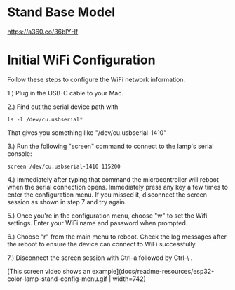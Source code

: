 
# Stand Base Model

https://a360.co/36blYHf

# Initial WiFi Configuration

Follow these steps to configure the WiFi network information.

1.) Plug in the USB-C cable to your Mac.

2.) Find out the serial device path with

    ls -l /dev/cu.usbserial*
    
That gives you something like "/dev/cu.usbserial-1410"

3.) Run the following "screen" command to connect to the lamp's serial console:

    screen /dev/cu.usbserial-1410 115200

4.) Immediately after typing that command the microcontroller will reboot when the
serial connection opens. Immediately press any key a few times to enter the
configuration menu. If you missed it, disconnect the screen session as shown in
step 7 and try again.

5.) Once you're in the configuration menu, choose "w" to set the Wifi settings.
Enter your WiFi name and password when prompted.

6.) Choose "r" from the main menu to reboot. Check the log messages after the
reboot to ensure the device can connect to WiFi successfully.

7.) Disconnect the screen session with Ctrl-a followed by Ctrl-\ .

[This screen video shows an example](docs/readme-resources/esp32-color-lamp-stand-config-menu.gif | width=742)